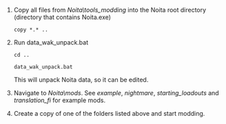 1) Copy all files from _Noita\tools_modding_ into the Noita root directory (directory that contains Noita.exe)

    `copy *.* ..`
2) Run data_wak_unpack.bat

    `cd ..`

    `data_wak_unpack.bat`

    This will unpack Noita data, so it can be edited.

3) Navigate to _Noita\mods_. See _example_, _nightmare_, _starting_loadouts_ and _translation_fi_ for example mods.
4) Create a copy of one of the folders listed above and start modding.
